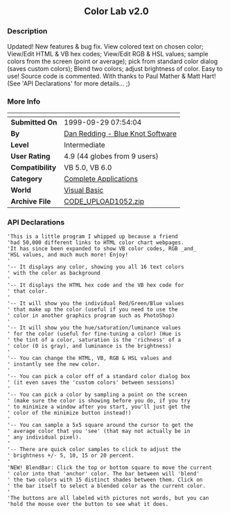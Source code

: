 ﻿<div align="center">

## Color Lab v2\.0


</div>

### Description

Updated! New features & bug fix. View colored text on chosen color; View/Edit HTML & VB hex codes; View/Edit RGB & HSL values; sample colors from the screen (point or average); pick from standard color dialog (saves custom colors); Blend two colors; adjust brightness of color. Easy to use! Source code is commented. With thanks to Paul Mather & Matt Hart! (See 'API Declarations' for more details... ;)
 
### More Info
 


<span>             |<span>
---                |---
**Submitted On**   |1999-09-29 07:54:04
**By**             |[Dan Redding \- Blue Knot Software](https://github.com/Planet-Source-Code/PSCIndex/blob/master/ByAuthor/dan-redding-blue-knot-software.md)
**Level**          |Intermediate
**User Rating**    |4.9 (44 globes from 9 users)
**Compatibility**  |VB 5\.0, VB 6\.0
**Category**       |[Complete Applications](https://github.com/Planet-Source-Code/PSCIndex/blob/master/ByCategory/complete-applications__1-27.md)
**World**          |[Visual Basic](https://github.com/Planet-Source-Code/PSCIndex/blob/master/ByWorld/visual-basic.md)
**Archive File**   |[CODE\_UPLOAD1052\.zip](https://github.com/Planet-Source-Code/dan-redding-blue-knot-software-color-lab-v2-0__1-3766/archive/master.zip)

### API Declarations

```
'This is a little program I whipped up because a friend
'had 50,000 different links to HTML color chart webpages.
'It has since been expanded to show VB color codes, RGB _and_
'HSL values, and much much more! Enjoy!
'
'-- It displays any color, showing you all 16 text colors
' with the color as background
'
'-- It displays the HTML hex code and the VB hex code for
' that color.
'
'-- It will show you the individual Red/Green/Blue values
' that make up the color (useful if you need to use the
' color in another graphics program such as PhotoShop)
'
'-- It will show you the hue/saturation/luminance values
' for the color (useful for fine-tuning a color) (Hue is
' the tint of a color, saturation is the 'richness' of a
' color (0 is gray), and luminance is the brightness)
'
'-- You can change the HTML, VB, RGB & HSL values and
' instantly see the new color.
'
'-- You can pick a color off of a standard color dialog box
' (it even saves the 'custom colors' between sessions)
'
'-- You can pick a color by sampling a point on the screen
' (make sure the color is showing before you do, if you try
' to minimize a window after you start, you'll just get the
' color of the minimize button instead!)
'
'-- You can sample a 5x5 square around the cursor to get the
' average color that you 'see' (that may not actually be in
' any individual pixel).
'
'-- There are quick color samples to click to adjust the
' brightness +/- 5, 10, 15 or 20 percent.
'
'NEW! BlendBar: Click the top or bottom square to move the current
' color into that 'anchor' color. The bar between will 'blend'
' the two colors with 15 distinct shades between them. Click on
' the bar itself to select a blended color as the current color.
'
'The buttons are all labeled with pictures not words, but you can
'hold the mouse over the button to see what it does.
```





